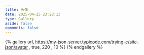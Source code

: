 ```yaml
---
title: 头像
date: 2025-04-25 23:28:13
type: Gallery
aside: false
comments: false
---
```


{% gallery url, https://my-json-server.typicode.com/trying-c/site-json/avatar , true, 220 , 10 %}
{% endgallery %}
